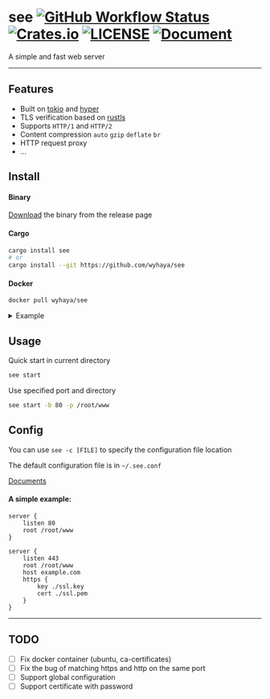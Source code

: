 
# see [![GitHub Workflow Status](https://img.shields.io/github/workflow/status/wyhaya/see/Build?style=flat-square)](https://github.com/wyhaya/see/actions) [![Crates.io](https://img.shields.io/crates/v/see.svg?style=flat-square)](https://crates.io/crates/see) [![LICENSE](https://img.shields.io/crates/l/see.svg?style=flat-square)](https://github.com/wyhaya/see/blob/master/LICENSE) [![Document](https://img.shields.io/badge/config-document-success.svg?style=flat-square)](./docs)

A simple and fast web server

---

## Features

* Built on [tokio](https://github.com/tokio-rs/tokio) and [hyper](https://github.com/hyperium/hyper)
* TLS verification based on [rustls](https://github.com/ctz/rustls)
* Supports `HTTP/1` and `HTTP/2`
* Content compression `auto` `gzip` `deflate` `br`
* HTTP request proxy
* ...

## Install

#### Binary

[Download](https://github.com/wyhaya/see/releases) the binary from the release page

#### Cargo

```bash
cargo install see
# or
cargo install --git https://github.com/wyhaya/see
```

#### Docker

```bash
docker pull wyhaya/see
```

<details>
    <summary>Example</summary>

---
Add the following to `see.conf`

```
server {
    listen 80
    echo Hello world
}
```

```
mkdir see && vim see/see.conf
```

Run container

```bash
docker run -idt --name see -p 80:80 -p 443:443 -v '$PWD'/see:/ wyhaya/see
```

Open [localhost](http://127.0.0.1) and you should see `hello world`

</details>

## Usage

Quick start in current directory

```bash
see start
```

Use specified port and directory

```bash
see start -b 80 -p /root/www
```

## Config

You can use `see -c [FILE]` to specify the configuration file location

The default configuration file is in `~/.see.conf` 

[Documents](./docs/)

#### A simple example: 

```
server {
    listen 80
    root /root/www
}

server {
    listen 443
    root /root/www
    host example.com
    https {
        key ./ssl.key
        cert ./ssl.pem
    }
}
```

---

## TODO

- [ ] Fix docker container (ubuntu, ca-certificates)
- [ ] Fix the bug of matching https and http on the same port
- [ ] Support global configuration
- [ ] Support certificate with password
